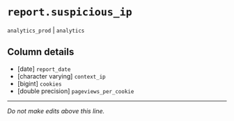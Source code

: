 # `report.suspicious_ip`
`analytics_prod` | `analytics`

## Column details
* [date]      `report_date`
* [character varying] `context_ip`
* [bigint]    `cookies`
* [double precision] `pageviews_per_cookie`

-------------------------------------------------------------------------------
*Do not make edits above this line.*
